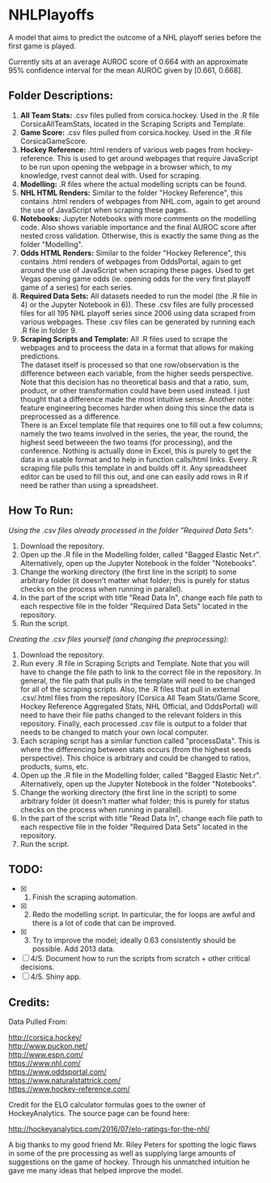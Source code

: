 # NHLPlayoffs
A model that aims to predict the outcome of a NHL playoff series before the first game is played. 

Currently sits at an average AUROC score of 0.664 with an approximate 95% confidence interval for the mean AUROC given by [0.661, 0.668].

Folder Descriptions:
-----
1. **All Team Stats:** .csv files pulled from corsica.hockey. Used in the .R file CorsicaAllTeamStats, located in the Scraping Scripts and Template.
2. **Game Score:** .csv files pulled from corsica.hockey. Used in the .R file CorsicaGameScore. 
3. **Hockey Reference:** .html renders of various web pages from hockey-reference. This is used to get around webpages that require JavaScript to be run upon opening the webpage in a browser which, to my knowledge, rvest cannot deal with. Used for scraping.
4. **Modelling:** .R files where the actual modelling scripts can be found. 
5. **NHL HTML Renders:** Similar to the folder "Hockey Reference", this contains .html renders of webpages from NHL.com, again to get around the use of JavaScript when scraping these pages.
6. **Notebooks:** Jupyter Notebooks with more comments on the modelling code. Also shows variable importance and the final AUROC score after nested cross validation. Otherwise, this is exactly the same thing as the folder "Modelling".
7. **Odds HTML Renders:** Similar to the folder "Hockey Reference", this contains .html renders of webpages from OddsPortal, again to get around the use of JavaScript when scraping these pages. Used to get Vegas opening game odds (ie. opening odds for the very first playoff game of a series) for each series.
8. **Required Data Sets:** All datasets needed to run the model (the .R file in 4) or the Jupyter Notebook in 6)). These .csv files are fully processed files for all 195 NHL playoff series since 2006 using data scraped from various webpages. These .csv files can be generated by running each .R file in folder 9.
9. **Scraping Scripts and Template:** All .R files used to scrape the webpages and to proceess the data in a format that allows for making predictions. <br> The dataset itself is processed so that one row/observation is the difference between each variable, from the higher seeds perspective. Note that this decision has no theoretical basis and that a ratio, sum, product, or other transformation could have been used instead. I just thought that a difference made the most intuitive sense. Another note: feature engineering becomes harder when doing this since the data is preprocessed as a difference. <br> There is an Excel template file that requires one to fill out a few columns; namely the two teams involved in the series, the year, the round, the highest seed betweeen the two teams (for processing), and the conference. Nothing is actually done in Excel, this is purely to get the data in a usable format and to help in function calls/html links. Every .R scraping file pulls this template in and builds off it. Any spreadsheet editor can be used to fill this out, and one can easily add rows in R if need be rather than using a spreadsheet.

How To Run:
-----
_Using the .csv files already processed in the folder "Required Data Sets":_

1. Download the repository.
2. Open up the .R file in the Modelling folder, called "Bagged Elastic Net.r". Alternatively, open up the Jupyter Notebook in the folder "Notebooks".
3. Change the working directory (the first line in the script) to some arbitrary folder (it doesn't matter what folder; this is purely for status checks on the process when running in parallel).
4. In the part of the script with title "Read Data In", change each file path to each respective file in the folder "Required Data Sets" located in the repository.
5. Run the script.

_Creating the .csv files yourself (and changing the preprocessing):_

1. Download the repository.
2. Run every .R file in Scraping Scripts and Template. Note that you will have to change the file path to link to the correct file in the repository. In general, the file path that pulls in the template will need to be changed for all of the scraping scripts. Also, the .R files that pull in external .csv/.html files from the repository (Corsica All Team Stats/Game Score, Hockey Reference Aggregated Stats, NHL Official, and OddsPortal) will need to have their file paths changed to the relevant folders in this repository. Finally, each processed .csv file is output to a folder that needs to be changed to match your own local computer. 
3. Each scraping script has a similar function called "processData". This is where the differencing between stats occurs (from the highest seeds perspective). This choice is arbitrary and could be changed to ratios, products, sums, etc.
4. Open up the .R file in the Modelling folder, called "Bagged Elastic Net.r". Alternatively, open up the Jupyter Notebook in the folder "Notebooks". 
5. Change the working directory (the first line in the script) to some arbitrary folder (it doesn't matter what folder; this is purely for status checks on the process when running in parallel).
6. In the part of the script with title "Read Data In", change each file path to each respective file in the folder "Required Data Sets" located in the repository.
7. Run the script.


TODO:
-----
- [x] 1. Finish the scraping automation.
- [x] 2. Redo the modelling script. In particular, the for loops are awful and there is a lot of code that can be improved.
- [x] 3. Try to improve the model; ideally 0.63 consistently should be possible. Add 2013 data.
- [ ] 4/5. Document how to run the scripts from scratch + other critical decisions.
- [ ] 4/5. Shiny app.

Credits:
-----
Data Pulled From:

http://corsica.hockey/ <br>
http://www.puckon.net/ <br>
http://www.espn.com/ <br>
https://www.nhl.com/ <br>
https://www.oddsportal.com/ <br>
https://www.naturalstattrick.com/ <br>
https://www.hockey-reference.com/

Credit for the ELO calculator formulas goes to the owner of HockeyAnalytics. The source page can be found here:

http://hockeyanalytics.com/2016/07/elo-ratings-for-the-nhl/

A big thanks to my good friend Mr. Riley Peters for spotting the logic flaws in some of the pre processing as well as supplying large amounts of suggestions on the game of hockey. Through his unmatched intuition he gave me many ideas that helped improve the model.
